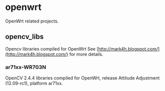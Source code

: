 # openwrt #
OpenWrt related projects.

## opencv_libs ##
Opencv libraries compiled for OpenWrt
See [http://mark4h.blogspot.com/](http://mark4h.blogspot.com/) for more details.

### ar71xx-WR703N ###
OpenCV 2.4.4 libraries compiled for OpenWrt, release Attitude Adjustment (12.09-rc1), platform ar71xx.